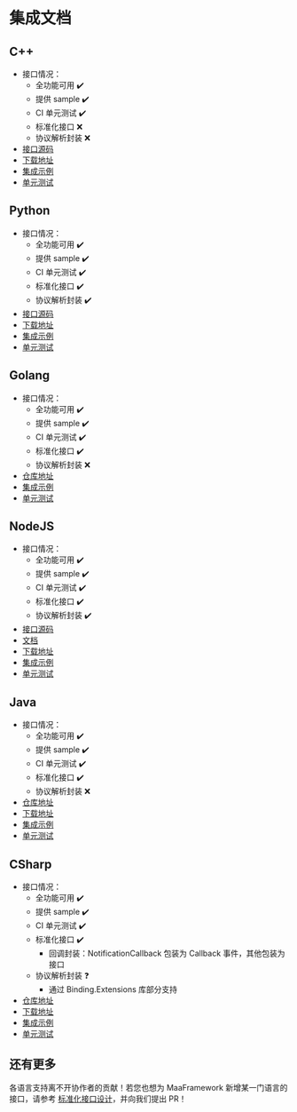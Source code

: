 # 集成文档

## C++

- 接口情况：
  - 全功能可用 ✔️
  - 提供 sample ✔️
  - CI 单元测试 ✔️
  - 标准化接口 ❌
  - 协议解析封装 ❌
- [接口源码](https://github.com/MaaXYZ/MaaFramework/tree/main/include)
- [下载地址](https://github.com/MaaXYZ/MaaFramework/releases)
- [集成示例](https://github.com/MaaXYZ/MaaFramework/blob/main/sample/cpp)
- [单元测试](https://github.com/MaaXYZ/MaaFramework/tree/main/test)

## Python

- 接口情况：
  - 全功能可用 ✔️
  - 提供 sample ✔️
  - CI 单元测试 ✔️
  - 标准化接口 ✔️
  - 协议解析封装 ✔️
- [接口源码](https://github.com/MaaXYZ/MaaFramework/tree/main/source/binding/Python)
- [下载地址](https://pypi.org/project/MaaFw/)
- [集成示例](https://github.com/MaaXYZ/MaaFramework/tree/main/sample/python)
- [单元测试](https://github.com/MaaXYZ/MaaFramework/tree/main/test/python)

## Golang

- 接口情况：
  - 全功能可用 ✔️
  - 提供 sample ✔️
  - CI 单元测试 ✔️
  - 标准化接口 ✔️
  - 协议解析封装 ❌
- [仓库地址](https://github.com/MaaXYZ/maa-framework-go)
- [集成示例](https://github.com/MaaXYZ/maa-framework-go/tree/main/examples)
- [单元测试](https://github.com/MaaXYZ/maa-framework-go/tree/main/test)

## NodeJS

- 接口情况：
  - 全功能可用 ✔️
  - 提供 sample ✔️
  - CI 单元测试 ✔️
  - 标准化接口 ✔️
  - 协议解析封装 ✔️
- [接口源码](../binding/NodeJS/J1.1-快速开始)
- [文档](../binding/NodeJS/J1.1-快速开始)
- [下载地址](https://npmjs.com/@maaxyz/maa-node)
- [集成示例](https://github.com/MaaXYZ/MaaFramework/tree/main/sample/nodejs)
- [单元测试](https://github.com/MaaXYZ/MaaFramework/tree/main/test/nodejs)

## Java

- 接口情况：
  - 全功能可用 ✔️
  - 提供 sample ✔️
  - CI 单元测试 ✔️
  - 标准化接口 ✔️
  - 协议解析封装 ❌
- [仓库地址](https://github.com/hanhuoer/maa-framework-java)
- [下载地址](https://central.sonatype.com/namespace/io.github.hanhuoer)
- [集成示例](https://github.com/hanhuoer/maa-framework-java/blob/main/maa-sample/README.md)
- [单元测试](https://github.com/hanhuoer/maa-framework-java/blob/main/maa-core/src/test)

## CSharp

- 接口情况：
  - 全功能可用 ✔️
  - 提供 sample ✔️
  - CI 单元测试 ✔️
  - 标准化接口 ✔️
    - 回调封装：NotificationCallback 包装为 Callback 事件，其他包装为接口
  - 协议解析封装 ❓
    - 通过 Binding.Extensions 库部分支持
- [仓库地址](https://github.com/MaaXYZ/MaaFramework.Binding.CSharp)
- [下载地址](https://www.nuget.org/packages/Maa.Framework)
- [集成示例](https://github.com/MaaXYZ/MaaFramework.Binding.CSharp/tree/main/sample)
- [单元测试](https://github.com/MaaXYZ/MaaFramework.Binding.CSharp/tree/main/src/MaaFramework.Binding.UnitTests)

## 还有更多

各语言支持离不开协作者的贡献！若您也想为 MaaFramework 新增某一门语言的接口，请参考 [标准化接口设计](../framework/4.2-StandardizedInterfaceDesign.md)，并向我们提出 PR！
